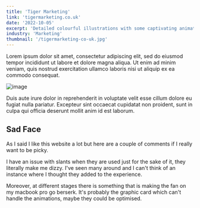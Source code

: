 ```yaml
---
title: 'Tiger Marketing'
link: 'tigermarketing.co.uk'
date: '2022-10-05'
excerpt: 'Detailed colourful illustrations with some captivating animation, that is just the beginning, this website converts'
industry: 'Marketing'
thumbnail: '/tigermarketing-co-uk.jpg'
---
```


Lorem ipsum dolor sit amet, consectetur adipiscing elit, sed do eiusmod tempor incididunt ut labore et dolore magna aliqua. Ut enim ad minim veniam, quis nostrud exercitation ullamco laboris nisi ut aliquip ex ea commodo consequat.

![image](/eumodig-image-placeholder-2-to-1-light.jpg)

Duis aute irure dolor in reprehenderit in voluptate velit esse cillum dolore eu fugiat nulla pariatur. Excepteur sint occaecat cupidatat non proident, sunt in culpa qui officia deserunt mollit anim id est laborum.

## Sad Face

As I said I like this website a lot but here are a couple of comments if I really want to be picky.

I have an issue with slants when they are used just for the sake of it, they literally make me dizzy. I've seen many around and I can't think of an instance where I thought they added to the experience.

Moreover, at different stages there is something that is making the fan on my macbook pro go berserk. It's probably the graphic card which can't handle the animations, maybe they could be optimised.
